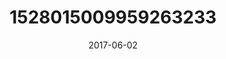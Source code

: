 ---
title: "1528015009959263233"
image: "2017-06-02 13.20.05 1528015009959263233_46248401"
date: "2017-06-02"
type: "photo"
---